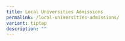 ```yaml
---
title: Local Universities Admissions
permalink: /local-universities-admissions/
variant: tiptap
description: ""
---
```

